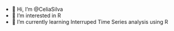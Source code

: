 - 👋 Hi, I’m @CeliaSilva
- 👀 I’m interested in R
- 🌱 I’m currently learning Interruped Time Series analysis using R

<!---
CeliaSilva/CeliaSilva is a ✨ special ✨ repository because its `README.md` (this file) appears on your GitHub profile.
You can click the Preview link to take a look at your changes.
--->
